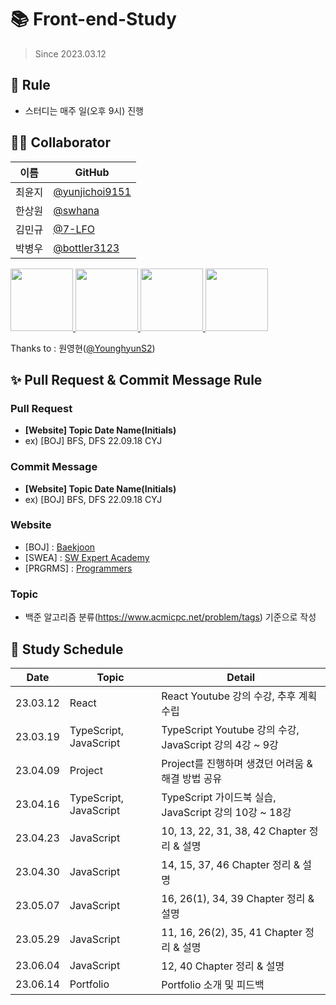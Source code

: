 # 📚 Front-end-Study

> Since 2023.03.12

## 🌳 Rule

- 스터디는 매주 일(오후 9시) 진행

## 👨‍💻 Collaborator

| 이름   | GitHub                                             |
| ------ | -------------------------------------------------- |
| 최윤지 | [@yunjichoi9151](https://github.com/yunjichoi9151) |
| 한상원 | [@swhana](https://github.com/swhana)               |
| 김민규 | [@7-LFO](https://github.com/7-LFO)                 |
| 박병우 | [@bottler3123](https://github.com/bottler3123)     |

<p>
<a href="https://github.com/yunjichoi9151">
  <img src="https://github.com/yunjichoi9151.png" width="100">
</a>
<a href="https://github.com/swhana">
  <img src="https://github.com/swhana.png" width="100">
</a>
<a href="https://github.com/7-LFO">
  <img src="https://github.com/7-LFO.png" width="100">
</a>
<a href="https://github.com/bottler3123">
  <img src="https://github.com/bottler3123.png" width="100">
</a>
</p>

Thanks to : 원영현([@YounghyunS2](https://github.com/YounghyunS2))

## ✨ Pull Request & Commit Message Rule

### Pull Request

- **[Website] Topic Date Name(Initials)**
- ex) [BOJ] BFS, DFS 22.09.18 CYJ

### Commit Message

- **[Website] Topic Date Name(Initials)**
- ex) [BOJ] BFS, DFS 22.09.18 CYJ

### Website

- [BOJ] : [Baekjoon](https://www.acmicpc.net/)
- [SWEA] : [SW Expert Academy](https://swexpertacademy.com/main/main.do)
- [PRGRMS] : [Programmers](https://programmers.co.kr/)

### Topic

- 백준 알고리즘 분류(https://www.acmicpc.net/problem/tags) 기준으로 작성

## 📅 Study Schedule

| **Date** | **Topic**              | **Detail**                                              |
| -------- | ---------------------- | ------------------------------------------------------- |
| 23.03.12 | React                  | React Youtube 강의 수강, 추후 계획 수립                 |
| 23.03.19 | TypeScript, JavaScript | TypeScript Youtube 강의 수강, JavaScript 강의 4강 ~ 9강 |
| 23.04.09 | Project                | Project를 진행하며 생겼던 어려움 & 해결 방법 공유       |
| 23.04.16 | TypeScript, JavaScript | TypeScript 가이드북 실습, JavaScript 강의 10강 ~ 18강   |
| 23.04.23 | JavaScript             | 10, 13, 22, 31, 38, 42 Chapter 정리 & 설명              |
| 23.04.30 | JavaScript             | 14, 15, 37, 46 Chapter 정리 & 설명                      |
| 23.05.07 | JavaScript             | 16, 26(1), 34, 39 Chapter 정리 & 설명                   |
| 23.05.29 | JavaScript             | 11, 16, 26(2), 35, 41 Chapter 정리 & 설명               |
| 23.06.04 | JavaScript             | 12, 40 Chapter 정리 & 설명                              |
| 23.06.14 | Portfolio              | Portfolio 소개 및 피드백                                |
